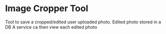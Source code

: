 # Image Cropper Tool

Tool to save a cropped/edited user uploaded photo.
Edited photo stored in a DB
A service ca then view each edited photo
